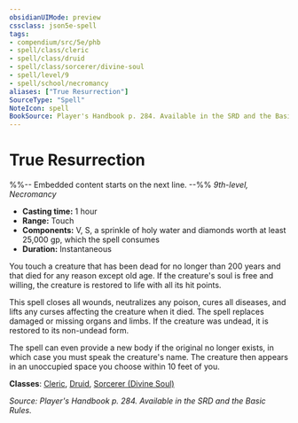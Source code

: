 ```yaml
---
obsidianUIMode: preview
cssclass: json5e-spell
tags:
- compendium/src/5e/phb
- spell/class/cleric
- spell/class/druid
- spell/class/sorcerer/divine-soul
- spell/level/9
- spell/school/necromancy
aliases: ["True Resurrection"]
SourceType: "Spell"
NoteIcon: spell
BookSource: Player's Handbook p. 284. Available in the SRD and the Basic Rules.
---
```

# True Resurrection
%%-- Embedded content starts on the next line. --%%
*9th-level, Necromancy*  

- **Casting time:** 1 hour
- **Range:** Touch
- **Components:** V, S, a sprinkle of holy water and diamonds worth at least 25,000 gp, which the spell consumes
- **Duration:** Instantaneous

You touch a creature that has been dead for no longer than 200 years and that died for any reason except old age. If the creature's soul is free and willing, the creature is restored to life with all its hit points.

This spell closes all wounds, neutralizes any poison, cures all diseases, and lifts any curses affecting the creature when it died. The spell replaces damaged or missing organs and limbs. If the creature was undead, it is restored to its non-undead form.

The spell can even provide a new body if the original no longer exists, in which case you must speak the creature's name. The creature then appears in an unoccupied space you choose within 10 feet of you.

**Classes**: [Cleric](/2-Mechanics/CLI/classes/cleric.md), [Druid](/2-Mechanics/CLI/classes/druid.md), [Sorcerer (Divine Soul)](/2-Mechanics/CLI/classes/sorcerer-divine-soul-xge.md)

*Source: Player's Handbook p. 284. Available in the SRD and the Basic Rules.*
